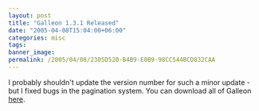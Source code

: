 ```yaml
---
layout: post
title: "Galleon 1.3.1 Released"
date: "2005-04-08T15:04:00+06:00"
categories: misc 
tags: 
banner_image: 
permalink: /2005/04/08/2305D520-B4B9-E0B9-98CC544BCD832CAA
---
```


I probably shouldn't update the version number for such a minor update - but I fixed bugs in the pagination system. You can download all of Galleon <a href="http://ray.camdenfamily.com/downloads/forums.zip">here</a>.